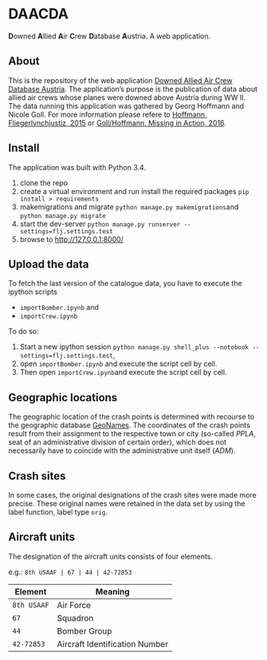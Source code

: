 # DAACDA
**D**owned **A**llied **A**ir **C**rew **D**atabase **A**ustria. A web application.

## About
This is the repository of the web application [Downed Allied Air Crew Database Austria](http://daacda.eos.arz.oeaw.ac.at/). The application’s purpose is the publication of data about allied air crews whose planes were downed above Austria during WW II. The data running this application was gathered by Georg Hoffmann and Nicole Goll. For more information please refere to [Hoffmann, Fliegerlynchjustiz, 2015](https://www.schoeningh.de/katalog/titel/978-3-506-78137-6.html) or [Goll/Hoffmann, Missing in Action, 2016](http://www.bundesheer.at/download_archiv/pdfs/missing_in_action.pdf). 

## Install
The application was built with Python 3.4.

1. clone the repo
2. create a virtual environment and run install the required packages `pip install > requirements`
3. makemigrations and migrate `python manage.py makemigrations`and `python manage.py migrate`
4. start the dev-server `python manage.py runserver --settings=flj.settings.test`
5. browse to http://127.0.0.1:8000/

## Upload the data
To fetch the last version of the catalogue data, you have to execute the ipython scripts
* `importBomber.ipynb` and
* `importCrew.ipynb`

To do so:
1. Start a new ipython session `python manage.py shell_plus --notebook --settings=flj.settings.test`,
2. open `importBomber.ipynb` and execute the script cell by cell.
3. Then open `importCrew.ipynb`and execute the script cell by cell.

## Geographic locations

The geographic location of the crash points is determined with recourse to the geographic database [GeoNames](http://www.geonames.org). The coordinates of the crash points result from their assignment to the respective town or city (so-called *PPLA*, seat of an administrative division of certain order), which does not necessarily have to coincide with the administrative unit itself (*ADM*).

## Crash sites
In some cases, the original designations of the crash sites were made more precise. These original names were retained in the data set by using the label function, label type `orig`.

## Aircraft units
The designation of the aircraft units consists of four elements.

e.g.:  `8th USAAF | 67 | 44 | 42-72853`

Element | Meaning
--- | ---
`8th USAAF` | Air Force
`67` | Squadron
`44` | Bomber Group
`42-72853` | Aircraft Identification Number
